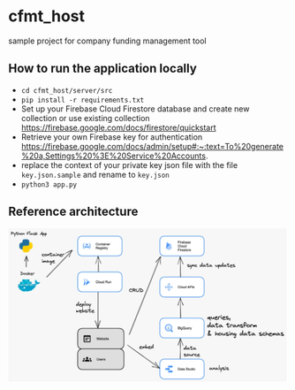 # cfmt_host
sample project for company funding management tool

## How to run the application locally
- `cd cfmt_host/server/src`
- `pip install -r requirements.txt`
- Set up your Firebase Cloud Firestore database and create new collection or use existing collection https://firebase.google.com/docs/firestore/quickstart
- Retrieve your own Firebase key for authentication https://firebase.google.com/docs/admin/setup#:~:text=To%20generate%20a,Settings%20%3E%20Service%20Accounts.
- replace the context of your private key json file with the file `key.json.sample` and rename to `key.json`
- `python3 app.py`

## Reference architecture
<img src="https://raw.githubusercontent.com/ooiyeefei/cfmt_host/main/cfmt_archi.jpeg?sanitize=true&raw=true" />
